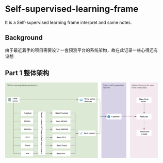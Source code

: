 # Self-supervised-learning-frame
It is a Self-supervised learning frame interpret and some notes.


## Background
由于最近着手的项目需要设计一套预测平台的系统架构，故在此记录一些心得还有设想

## Part 1 整体架构

![image](frame_img/Lark20210617-144451.png)
